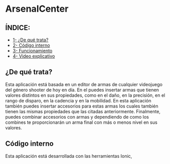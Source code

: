 ﻿# ArsenalCenter
 
## ÍNDICE: 
* [1- ¿De qué trata?](#¿de-qué-trata?)
* [2- Código interno](#recogida-de-datos-de-alumnos)
* [3- Funcionamiento](#calendario-escolar)
* [4- Video explicativo](#normas-de-clase)

## ¿De qué trata?
Esta aplicación está basada en un editor de armas de cualquier videojuego del género shooter de hoy en día. En el puedes insertar armas que tienen valores distintos en sus propiedades, como en el daño, en la precisión, en el rango de disparo, en la cadencia y en la mobilidad. En esta aplicación también puedes insertar accesorios para estas armas los cuales también tienen las mismas propiedades que las citadas anteriormente. Finalmente, puedes combinar accesorios con armas y dependiendo de como los combines te proporcionarán un arma final con más o menos nivel en sus valores.

## Código interno


Esta aplicación está desarrollada con las herramientas Ionic, 
